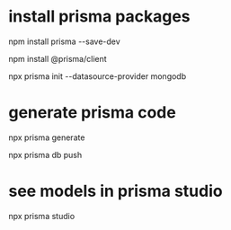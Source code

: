 # install prisma packages

npm install prisma --save-dev

npm install @prisma/client

npx prisma init --datasource-provider mongodb

# generate prisma code

npx prisma generate

npx prisma db push

# see models in prisma studio

npx prisma studio
